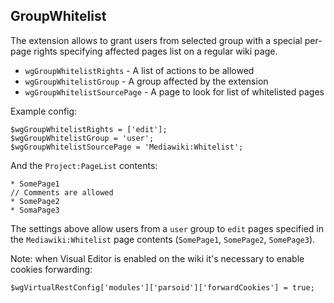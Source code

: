 GroupWhitelist
--------------

The extension allows to grant users from selected group with a special per-page rights
specifying affected pages list on a regular wiki page.


* `wgGroupWhitelistRights` - A list of actions to be allowed
* `wgGroupWhitelistGroup` - A group affected by the extension
* `wgGroupWhitelistSourcePage` - A page to look for list of whitelisted pages

Example config:

```
$wgGroupWhitelistRights = ['edit'];
$wgGroupWhitelistGroup = 'user';
$wgGroupWhitelistSourcePage = 'Mediawiki:Whitelist';
```

And the `Project:PageList` contents:

```
* SomePage1
// Comments are allowed
* SomePage2
* SomaPage3
```

The settings above allow users from a `user` group to `edit` pages
specified in the `Mediawiki:Whitelist` page contents (`SomePage1`, `SomePage2`, `SomePage3`).

Note: when Visual Editor is enabled on the wiki it's necessary to enable cookies forwarding:

```
$wgVirtualRestConfig['modules']['parsoid']['forwardCookies'] = true;
```
